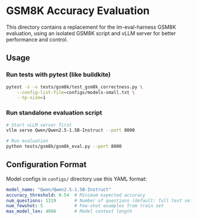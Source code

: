 # GSM8K Accuracy Evaluation

This directory contains a replacement for the lm-eval-harness GSM8K evaluation, using an isolated GSM8K script and vLLM server for better performance and control.

## Usage

### Run tests with pytest (like buildkite)
```bash
pytest -s -v tests/gsm8k/test_gsm8k_correctness.py \
    --config-list-file=configs/models-small.txt \
    --tp-size=1
```

### Run standalone evaluation script
```bash
# Start vLLM server first
vllm serve Qwen/Qwen2.5-1.5B-Instruct --port 8000

# Run evaluation
python tests/gsm8k/gsm8k_eval.py --port 8000
```

## Configuration Format

Model configs in `configs/` directory use this YAML format:

```yaml
model_name: "Qwen/Qwen2.5-1.5B-Instruct"
accuracy_threshold: 0.54  # Minimum expected accuracy
num_questions: 1319       # Number of questions (default: full test set)
num_fewshot: 5            # Few-shot examples from train set
max_model_len: 4096       # Model context length
```
